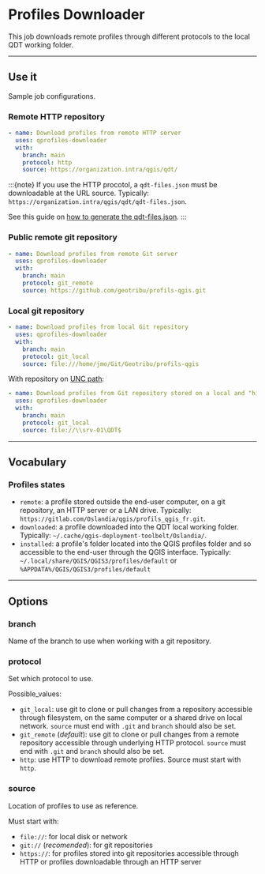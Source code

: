 # Profiles Downloader

This job downloads remote profiles through different protocols to the local QDT working folder.

----

## Use it

Sample job configurations.

### **Remote** HTTP repository

```yaml
- name: Download profiles from remote HTTP server
  uses: qprofiles-downloader
  with:
    branch: main
    protocol: http
    source: https://organization.intra/qgis/qdt/
```

:::{note}
If you use the HTTP procotol, a `qdt-files.json` must be downloadable at the URL source. Typically: `https://organization.intra/qgis/qdt/qdt-files.json`.

See this guide on [how to generate the qdt-files.json](../guides/howto_publish_http.md#generate-the-qdt-filesjson-index-file).
:::

### Public **remote** git repository

```yaml
- name: Download profiles from remote Git server
  uses: qprofiles-downloader
  with:
    branch: main
    protocol: git_remote
    source: https://github.com/geotribu/profils-qgis.git
```

### **Local** git repository

```yaml
- name: Download profiles from local Git repository
  uses: qprofiles-downloader
  with:
    branch: main
    protocol: git_local
    source: file:///home/jmo/Git/Geotribu/profils-qgis
```

With repository on [UNC path](https://en.wikipedia.org/wiki/Path_(computing)#Uniform_Naming_Convention):

```yaml
- name: Download profiles from Git repository stored on a local and "hidden" network drive
  uses: qprofiles-downloader
  with:
    branch: main
    protocol: git_local
    source: file://\\srv-01\QDT$
```

----

## Vocabulary

### Profiles states

- `remote`: a profile stored outside the end-user computer, on a git repository, an HTTP server or a LAN drive. Typically: `https://gitlab.com/Oslandia/qgis/profils_qgis_fr.git`.
- `downloaded`: a profile downloaded into the QDT local working folder. Typically: `~/.cache/qgis-deployment-toolbelt/Oslandia/`.
- `installed`: a profile's folder located into the QGIS profiles folder and so accessible to the end-user through the QGIS interface. Typically: `~/.local/share/QGIS/QGIS3/profiles/default` or `%APPDATA%/QGIS/QGIS3/profiles/default`

----

## Options

### branch

Name of the branch to use when working with a git repository.

### protocol

Set which protocol to use.

Possible_values:

- `git_local`: use git to clone or pull changes from a repository accessible through filesystem, on the same computer or a shared drive on local network. `source` must end with `.git` and `branch` should also be set.
- `git_remote` (_default_): use git to clone or pull changes from a remote repository accessible through underlying HTTP protocol. `source` must end with `.git` and `branch` should also be set.
- `http`: use HTTP to download remote profiles. Source must start with `http`.

### source

Location of profiles to use as reference.

Must start with:

- `file://`: for local disk or network
- `git://` (_recomended_): for git repositories
- `https://`: for profiles stored into git repositories accessible through HTTP or profiles downloadable through an HTTP server
